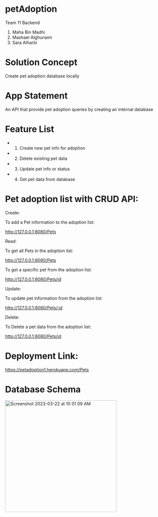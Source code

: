 # petAdoption

Team 11 Backend

1. Maha Bin Madhi
2. Mashael Alghunaim
3. Sara Alharbi

# Solution Concept
Create pet adoption database locally

# App Statement
An API that provide pet adoption queries by creating an internal database

# Feature List
* 1. Create new pet info for adoption
* 2. Delete existing pet data
* 3. Update pet info or status
* 4. Get pet data from database


# Pet adoption list with CRUD API:

Create:

To add a Pet information to the adoption list:

http://127.0.0.1:8080/Pets

Read:

To get all Pets in the adoption list:

http://127.0.0.1:8080/Pets

To get a specific pet from the adoption list:

http://127.0.0.1:8080/Pets/id

Update:

To update pet information from the adoption list:

http://127.0.0.1:8080/Pets/:id

Delete:

To Delete a pet data from the adoption list:

http://127.0.0.1:8080/Pets/id

# Deployment Link:

https://petadoption1.herokuapp.com/Pets

 # Database Schema

<img width="364" alt="Screenshot 2023-03-22 at 10 01 09 AM" src="https://user-images.githubusercontent.com/47573391/226842006-eeec68bd-a2c4-433d-b17b-3031faa1cabd.png">
